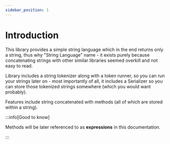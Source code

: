 ```yaml
---
sidebar_position: 1
---
```


# Introduction

This library provides a simple string language which in the end returns only a string, thus why "String Language" 
name - it exists purely because concatenating strings with other similar libraries seemed overkill and not easy to read.

Library includes a string tokenizer along with a token runner, so you can run your strings later on - most importantly of all,
it includes a Serializer so you can store those tokenized strings somewhere (which you would want probably).

Features include string concatenated with methods (all of which are stored within a string).

:::info[Good to know]

Methods will be later referenced to as __expressions__ in this documentation.

:::